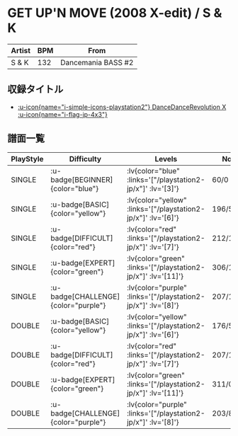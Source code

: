 # GET UP'N MOVE (2008 X-edit) / S & K

|Artist|BPM|From|
|------|---|----|
|S & K|132|Dancemania BASS #2|

## 収録タイトル

- [ :u-icon{name="i-simple-icons-playstation2"} DanceDanceRevolution X :u-icon{name="i-flag-jp-4x3"} ](/playstation2-jp/x)

## 譜面一覧

|PlayStyle|Difficulty|Levels|Notes|Movie|
|---------|----------|------|-----|-----|
|SINGLE| :u-badge[BEGINNER]{color="blue"} | :lv{color="blue" :links='["/playstation2-jp/x"]' :lv='[3]'} |60/0||
|SINGLE| :u-badge[BASIC]{color="yellow"} | :lv{color="yellow" :links='["/playstation2-jp/x"]' :lv='[6]'} |196/5||
|SINGLE| :u-badge[DIFFICULT]{color="red"} | :lv{color="red" :links='["/playstation2-jp/x"]' :lv='[7]'} |212/11||
|SINGLE| :u-badge[EXPERT]{color="green"} | :lv{color="green" :links='["/playstation2-jp/x"]' :lv='[11]'} |306/15||
|SINGLE| :u-badge[CHALLENGE]{color="purple"} | :lv{color="purple" :links='["/playstation2-jp/x"]' :lv='[8]'} |207/10(27)||
|DOUBLE| :u-badge[BASIC]{color="yellow"} | :lv{color="yellow" :links='["/playstation2-jp/x"]' :lv='[6]'} |176/5||
|DOUBLE| :u-badge[DIFFICULT]{color="red"} | :lv{color="red" :links='["/playstation2-jp/x"]' :lv='[7]'} |207/11||
|DOUBLE| :u-badge[EXPERT]{color="green"} | :lv{color="green" :links='["/playstation2-jp/x"]' :lv='[11]'} |311/0||
|DOUBLE| :u-badge[CHALLENGE]{color="purple"} | :lv{color="purple" :links='["/playstation2-jp/x"]' :lv='[8]'} |203/8(26)||
